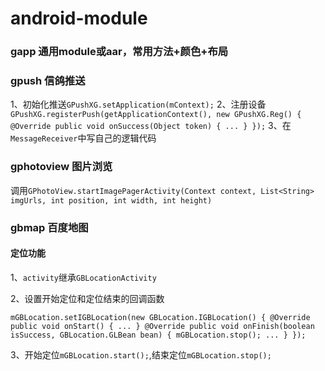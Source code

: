 # android-module

### gapp 通用module或aar，常用方法+颜色+布局

### gpush 信鸽推送
1、初始化推送`GPushXG.setApplication(mContext);`
2、注册设备`GPushXG.registerPush(getApplicationContext(), new GPushXG.Reg() {
            @Override
            public void onSuccess(Object token) {
                ...
            }
        });`
3、在`MessageReceiver`中写自己的逻辑代码

### gphotoview 图片浏览
调用`GPhotoView.startImagePagerActivity(Context context, List<String> imgUrls, int position, int width, int height)`

### gbmap 百度地图
#### 定位功能
1、`activity`继承`GBLocationActivity`

2、设置开始定位和定位结束的回调函数

`mGBLocation.setIGBLocation(new GBLocation.IGBLocation() {
    @Override
    public void onStart() {
        ...
    }
    @Override
    public void onFinish(boolean isSuccess, GBLocation.GLBean bean) {
        mGBLocation.stop();
        ...
    }
});`

3、开始定位`mGBLocation.start();`,结束定位`mGBLocation.stop();`
